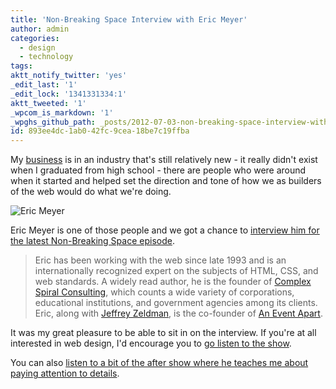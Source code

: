 ```yaml
---
title: 'Non-Breaking Space Interview with Eric Meyer'
author: admin
categories:
  - design
  - technology
tags: 
aktt_notify_twitter: 'yes'
_edit_last: '1'
_edit_lock: '1341331334:1'
aktt_tweeted: '1'
_wpcom_is_markdown: '1'
_wpghs_github_path: _posts/2012-07-03-non-breaking-space-interview-with-eric-meyer.md
id: 893ee4dc-1ab0-42fc-9cea-18be7c19ffba
---
```

<p>My <a href="http://lemonproductions.ca">business</a> is in an industry that's still relatively new - it really didn't exist when I graduated from high school - there are people who were around when it started and helped set the direction and tone of how we as builders of the web would do what we're doing.</p>
<p><img src="https://chrisenns.com/wp-content/uploads/2012/07/300px-Eric-meyer.jpg" alt="Eric Meyer" title="Eric Meyer" class="aligncenter size-full wp-image-20532" /></p>
<p>Eric Meyer is one of those people and we got a chance to <a href="http://nonbreakingspace.tv/eric-meyer/">interview him for the latest Non-Breaking Space episode</a>.</p>
<blockquote><p>
  Eric has been working with the web since late 1993 and is an internationally recognized expert on the subjects of HTML, CSS, and web standards. A widely read author, he is the founder of <a href="http://complexspiral.com/">Complex Spiral Consulting</a>, which counts a wide variety of corporations, educational institutions, and government agencies among its clients. Eric, along with <a href="http://www.zeldman.com/">Jeffrey Zeldman</a>, is the co-founder of <a href="http://aneventapart.com/">An Event Apart</a>.
</p></blockquote>
<p>It was my great pleasure to be able to sit in on the interview. If you're at all interested in web design, I'd encourage you to <a href="http://nonbreakingspace.tv/eric-meyer/">go listen to the show</a>.</p>
<p>You can also <a href="http://l.ssktn.com/mJHd/play">listen to a bit of the after show where he teaches me about paying attention to details</a>.</p>
